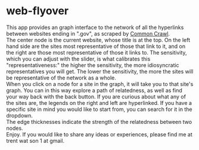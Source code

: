 # web-flyover

This app provides an graph interface to the network of all the hyperlinks between websites ending in ".gov", as scraped by 
[Common Crawl](https://commoncrawl.org/2019/11/host-and-domain-level-web-graphs-aug-sep-oct-2019/).  
The center node is the current website, whose title is at the top. On the left hand side are
the sites most representative of those that link to it, and on the right are those most representative
of those it links to. The sensitivity, which you can adjust with the slider, is what calibrates this "representativeness:" the higher the sensitivity, the more 
idiosyncratic representatives you will get. The lower the sensitivity, the more the sites will be representative 
of the network as a whole.  
When you click on a node for a site in the graph, it will take you to that site's graph. You can in this way explore a path of relatedness,
as well as find your way back with the back button. If you are curious about what any of the sites are, the legends on the right and
left are hyperlinked. If you have a specific site in mind you would like to start from, you can search for it in the dropdown.  
The edge thicknesses indicate the strength of the relatedness between two nodes.  
Enjoy. If you would like to share any ideas or experiences, please find me at trent wat son 1 at gmail.
